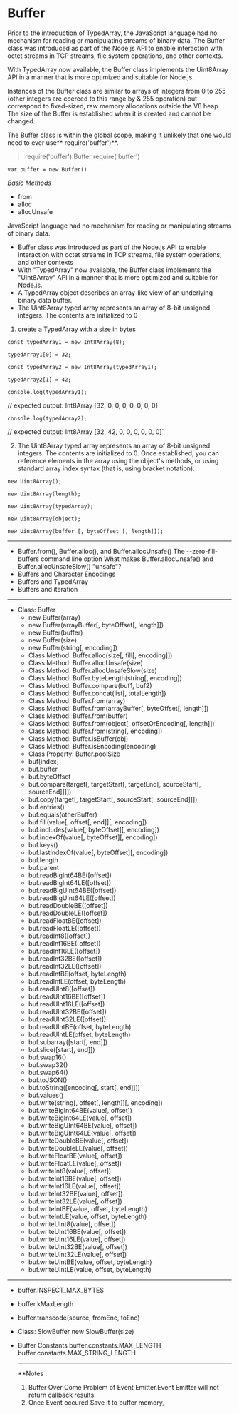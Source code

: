 # Buffer

Prior to the introduction of TypedArray, the JavaScript language had no mechanism for reading or manipulating streams of binary data. The Buffer class was introduced as part of the Node.js API to enable interaction with octet streams in TCP streams, file system operations, and other contexts.

With TypedArray now available, the Buffer class implements the Uint8Array API in a manner that is more optimized and suitable for Node.js.

Instances of the Buffer class are similar to arrays of integers from 0 to 255 (other integers are coerced to this range by & 255 operation) but correspond to fixed-sized, raw memory allocations outside the V8 heap. The size of the Buffer is established when it is created and cannot be changed.

The Buffer class is within the global scope, making it unlikely that one would need to ever use** require('buffer')**.

> require('buffer').Buffer
> require('buffer')

`var buffer = new Buffer()`

*Basic Methods*
 - from
 - alloc
 - allocUnsafe


JavaScript language had no mechanism for reading or manipulating streams of binary data.
 *  Buffer class was introduced as part of the Node.js API to enable interaction with octet streams in TCP streams, file system operations, and other contexts
 * With "TypedArray" now available, the Buffer class implements the "Uint8Array" API in a manner that is more optimized and suitable for Node.js.
 * A TypedArray object describes an array-like view of an underlying binary data buffer.
 * The Uint8Array typed array represents an array of 8-bit unsigned integers. The contents are initialized to 0

1. create a TypedArray with a size in bytes

`const typedArray1 = new Int8Array(8);`

`typedArray1[0] = 32;`

`const typedArray2 = new Int8Array(typedArray1);`

`typedArray2[1] = 42;`

`console.log(typedArray1);`

// expected output: Int8Array [32, 0, 0, 0, 0, 0, 0, 0]

`console.log(typedArray2);`

// expected output: Int8Array [32, 42, 0, 0, 0, 0, 0, 0]`

2. The Uint8Array typed array represents an array of 8-bit unsigned integers. 
The contents are initialized to 0. Once established, you can reference elements in the array using the object's methods, or using standard array index syntax (that is, using bracket notation).

`new Uint8Array();`

`new Uint8Array(length);`

`new Uint8Array(typedArray);`

`new Uint8Array(object);`

`new Uint8Array(buffer [, byteOffset [, length]]);`

------------
- Buffer.from(), Buffer.alloc(), and Buffer.allocUnsafe()
	The --zero-fill-buffers command line option
	What makes Buffer.allocUnsafe() and Buffer.allocUnsafeSlow() "unsafe"?
- Buffers and Character Encodings
- Buffers and TypedArray
- Buffers and iteration
------------
- Class: Buffer
    - new Buffer(array)
    - new Buffer(arrayBuffer[, byteOffset[, length]])
    - new Buffer(buffer)
    - new Buffer(size)
    - new Buffer(string[, encoding])
    - Class Method: Buffer.alloc(size[, fill[, encoding]])
    - Class Method: Buffer.allocUnsafe(size)
    - Class Method: Buffer.allocUnsafeSlow(size)
    - Class Method: Buffer.byteLength(string[, encoding])
    - Class Method: Buffer.compare(buf1, buf2)
    - Class Method: Buffer.concat(list[, totalLength])
    - Class Method: Buffer.from(array)
    - Class Method: Buffer.from(arrayBuffer[, byteOffset[, length]])
    - Class Method: Buffer.from(buffer)
    - Class Method: Buffer.from(object[, offsetOrEncoding[, length]])
    - Class Method: Buffer.from(string[, encoding])
    - Class Method: Buffer.isBuffer(obj)
    - Class Method: Buffer.isEncoding(encoding)
    - Class Property: Buffer.poolSize
    - buf[index]
    - buf.buffer
    - buf.byteOffset
    - buf.compare(target[, targetStart[, targetEnd[, sourceStart[, sourceEnd]]]])
    - buf.copy(target[, targetStart[, sourceStart[, sourceEnd]]])
    - buf.entries()
    - buf.equals(otherBuffer)
    - buf.fill(value[, offset[, end]][, encoding])
    - buf.includes(value[, byteOffset][, encoding])
    - buf.indexOf(value[, byteOffset][, encoding])
    - buf.keys()
    - buf.lastIndexOf(value[, byteOffset][, encoding])
    - buf.length
    - buf.parent
    - buf.readBigInt64BE([offset])
    - buf.readBigInt64LE([offset])
    - buf.readBigUInt64BE([offset])
    - buf.readBigUInt64LE([offset])
    - buf.readDoubleBE([offset])
    - buf.readDoubleLE([offset])
    - buf.readFloatBE([offset])
    - buf.readFloatLE([offset])
    - buf.readInt8([offset])
    - buf.readInt16BE([offset])
    - buf.readInt16LE([offset])
    - buf.readInt32BE([offset])
    - buf.readInt32LE([offset])
    - buf.readIntBE(offset, byteLength)
    - buf.readIntLE(offset, byteLength)
    - buf.readUInt8([offset])
    - buf.readUInt16BE([offset])
    - buf.readUInt16LE([offset])
    - buf.readUInt32BE([offset])
    - buf.readUInt32LE([offset])
    - buf.readUIntBE(offset, byteLength)
    - buf.readUIntLE(offset, byteLength)
    - buf.subarray([start[, end]])
    - buf.slice([start[, end]])
    - buf.swap16()
    - buf.swap32()
    - buf.swap64()
    - buf.toJSON()
    - buf.toString([encoding[, start[, end]]])
    - buf.values()
    - buf.write(string[, offset[, length]][, encoding])
    - buf.writeBigInt64BE(value[, offset])
    - buf.writeBigInt64LE(value[, offset])
    - buf.writeBigUInt64BE(value[, offset])
    - buf.writeBigUInt64LE(value[, offset])
    - buf.writeDoubleBE(value[, offset])
    - buf.writeDoubleLE(value[, offset])
    - buf.writeFloatBE(value[, offset])
    - buf.writeFloatLE(value[, offset])
    - buf.writeInt8(value[, offset])
    - buf.writeInt16BE(value[, offset])
    - buf.writeInt16LE(value[, offset])
    - buf.writeInt32BE(value[, offset])
    - buf.writeInt32LE(value[, offset])
    - buf.writeIntBE(value, offset, byteLength)
    - buf.writeIntLE(value, offset, byteLength)
    - buf.writeUInt8(value[, offset])
    - buf.writeUInt16BE(value[, offset])
    - buf.writeUInt16LE(value[, offset])
    - buf.writeUInt32BE(value[, offset])
    - buf.writeUInt32LE(value[, offset])
    - buf.writeUIntBE(value, offset, byteLength)
    - buf.writeUIntLE(value, offset, byteLength)

------------

- buffer.INSPECT_MAX_BYTES
- buffer.kMaxLength
- buffer.transcode(source, fromEnc, toEnc)
- Class: SlowBuffer
	new SlowBuffer(size)
- Buffer Constants
	buffer.constants.MAX_LENGTH
	buffer.constants.MAX_STRING_LENGTH


    ---------
    
    **Notes : 
    1. Buffer Over Come Problem of Event Emitter.Event Emitter will not return callback results.
    2. Once Event occured Save it to buffer memory,
